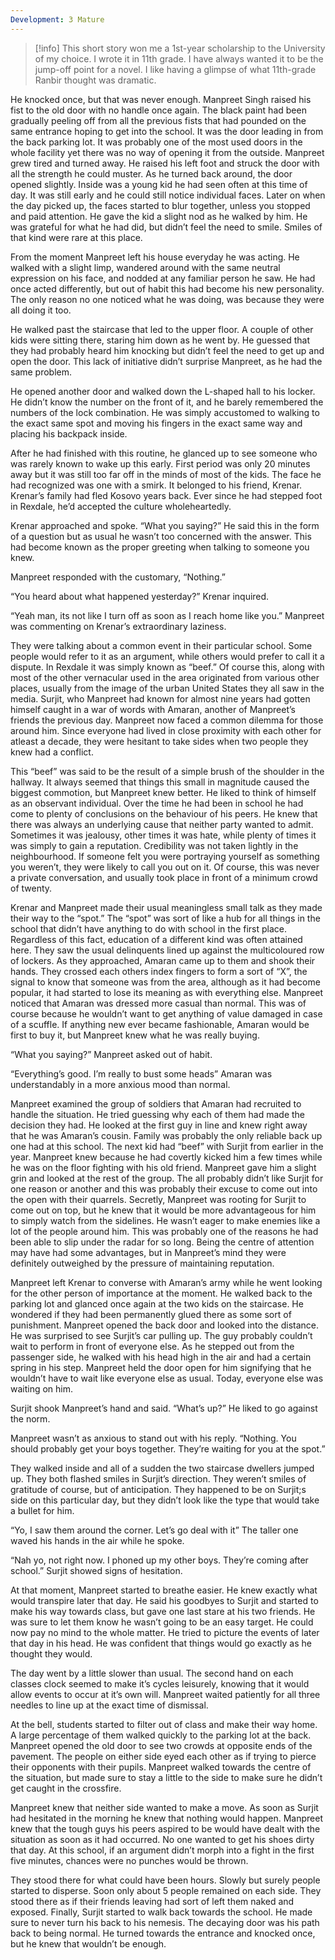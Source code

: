 ```yaml
---
Development: 3 Mature
---
```

> [!info] This short story won me a 1st-year scholarship to the University of my choice. I wrote it in 11th grade. I have always wanted it to be the jump-off point for a novel. I like having a glimpse of what 11th-grade Ranbir thought was dramatic.

He knocked once, but that was never enough. Manpreet Singh raised his fist to the old door with no handle once again. The black paint had been gradually peeling off from all the previous fists that had pounded on the same entrance hoping to get into the school. It was the door leading in from the back parking lot. It was probably one of the most used doors in the whole facility yet there was no way of opening it from the outside. Manpreet grew tired and turned away. He raised his left foot and struck the door with all the strength he could muster. As he turned back around, the door opened slightly. Inside was a young kid he had seen often at this time of day. It was still early and he could still notice individual faces. Later on when the day picked up, the faces started to blur together, unless you stopped and paid attention. He gave the kid a slight nod as he walked by him. He was grateful for what he had did, but didn’t feel the need to smile. Smiles of that kind were rare at this place. 

From the moment Manpreet left his house everyday he was acting. He walked with a slight limp, wandered around with the same neutral expression on his face, and nodded at any familiar person he saw. He had once acted differently, but out of habit this had become his new personality. The only reason no one noticed what he was doing, was because they were all doing it too. 

He walked past the staircase that led to the upper floor. A couple of other kids were sitting there, staring him down as he went by. He guessed that they had probably heard him knocking but didn’t feel the need to get up and open the door. This lack of initiative didn’t surprise Manpreet, as he had the same problem. 

He opened another door and walked down the L-shaped hall to his locker. He didn’t know the number on the front of it, and he barely remembered the numbers of the lock combination. He was simply accustomed to walking to the exact same spot and moving his fingers in the exact same way and placing his backpack inside. 

After he had finished with this routine, he glanced up to see someone who was rarely known to wake up this early. First period was only 20 minutes away but it was still too far off in the minds of most of the kids. The face he had recognized was one with a smirk. It belonged to his friend, Krenar. Krenar’s family had fled Kosovo years back. Ever since he had stepped foot in Rexdale, he’d accepted the culture wholeheartedly.

Krenar approached and spoke. “What you saying?” He said this in the form of a question but as usual he wasn’t too concerned with the answer. This had become known as the proper greeting when talking to someone you knew.

Manpreet responded with the customary, “Nothing.”

“You heard about what happened yesterday?” Krenar inquired.

“Yeah man, its not like I turn off as soon as I reach home like you.” Manpreet was commenting on Krenar’s extraordinary laziness.

They were talking about a common event in their particular school. Some people would refer to it as an argument, while others would prefer to call it a dispute. In Rexdale it was simply known as “beef.” Of course this, along with most of the other vernacular used in the area originated from various other places, usually from the image of the urban United States they all saw in the media. Surjit, who Manpreet had known for almost nine years had gotten himself caught in a war of words with Amaran, another of Manpreet’s friends the previous day. Manpreet now faced a common dilemma for those around him. Since everyone had lived in close proximity with each other for atleast a decade, they were hesitant to take sides when two people they knew had a conflict. 

This “beef” was said to be the result of a simple brush of the shoulder in the hallway. It always seemed that things this small in magnitude caused the biggest commotion, but Manpreet knew better. He liked to think of himself as an observant individual. Over the time he had been in school he had come to plenty of conclusions on the behaviour of his peers. He knew that there was always an underlying cause that neither party wanted to admit. Sometimes it was jealousy, other times it was hate, while plenty of times it was simply to gain a reputation. Credibility was not taken lightly in the neighbourhood. If someone felt you were portraying yourself as something you weren’t, they were likely to call you out on it. Of course, this was never a private conversation, and usually took place in front of a minimum crowd of twenty.

Krenar and Manpreet made their usual meaningless small talk as they made their way to the “spot.” The “spot” was sort of like a hub for all things in the school that didn’t have anything to do with school in the first place. Regardless of this fact, education of a different kind was often attained here. They saw the usual delinquents lined up against the multicoloured row of lockers. As they approached, Amaran came up to them and shook their hands. They crossed each others index fingers to form a sort of “X”, the signal to know that someone was from the area, although as it had become popular, it had started to lose its meaning as with everything else. Manpreet noticed that Amaran was dressed more casual than normal. This was of course because he wouldn’t want to get anything of value damaged in case of a scuffle. If anything new ever became fashionable, Amaran would be first to buy it, but Manpreet knew what he was really buying.

“What you saying?” Manpreet asked out of habit.

“Everything’s good. I’m really to bust some heads” Amaran was understandably in a more anxious mood than normal. 

Manpreet examined the group of soldiers that Amaran had recruited to handle the situation. He tried guessing why each of them had made the decision they had. He looked at the first guy in line and knew right away that he was Amaran’s cousin. Family was probably the only reliable back up one had at this school. The next kid had “beef” with Surjit from earlier in the year. Manpreet knew because he had covertly kicked him a few times while he was on the floor fighting with his old friend. Manpreet gave him a slight grin and looked at the rest of the group. The all probably didn’t like Surjit for one reason or another and this was probably their excuse to come out into the open with their quarrels. Secretly, Manpreet was rooting for Surjit to come out on top, but he knew that it would be more advantageous for him to simply watch from the sidelines. He wasn’t eager to make enemies like a lot of the people around him. This was probably one of the reasons he had been able to slip under the radar for so long. Being the centre of attention may have had some advantages, but in Manpreet’s mind they were definitely outweighed by the pressure of maintaining reputation. 

Manpreet left Krenar to converse with Amaran’s army while he went looking for the other person of importance at the moment. He walked back to the parking lot and glanced once again at the two kids on the staircase. He wondered if they had been permanently glued there as some sort of punishment. Manpreet opened the back door and looked into the distance. He was surprised to see Surjit’s car pulling up. The guy probably couldn’t wait to perform in front of everyone else. As he stepped out from the passenger side, he walked with his head high in the air and had a certain spring in his step. Manpreet held the door open for him signifying that he wouldn’t have to wait like everyone else as usual. Today, everyone else was waiting on him.

Surjit shook Manpreet’s hand and said. “What’s up?” He liked to go against the norm.

Manpreet wasn’t as anxious to stand out with his reply. “Nothing. You should probably get your boys together. They’re waiting for you at the spot.”

They walked inside and all of a sudden the two staircase dwellers jumped up. They both flashed smiles in Surjit’s direction. They weren’t smiles of gratitude of course, but of anticipation. They happened to be on Surjit;s side on this particular day, but they didn’t look like the type that would take a bullet for him.

“Yo, I saw them around the corner. Let’s go deal with it” The taller one waved his hands in the air while he spoke.

“Nah yo, not right now. I phoned up my other boys. They’re coming after school.” Surjit showed signs of hesitation.

At that moment, Manpreet started to breathe easier. He knew exactly what would transpire later that day. He said his goodbyes to Surjit and started to make his way towards class, but gave one last stare at his two friends. He was sure to let them know he wasn’t going to be an easy target. He could now pay no mind to the whole matter. He tried to picture the events of later that day in his head. He was confident that things would go exactly as he thought they would.

The day went by a little slower than usual. The second hand on each classes clock seemed to make it’s cycles leisurely, knowing that it would allow events to occur at it’s own will. Manpreet waited patiently for all three needles to line up at the exact time of dismissal.

At the bell, students started to filter out of class and make their way home. A large percentage of them walked quickly to the parking lot at the back. Manpreet opened the old door to see two crowds at opposite ends of the pavement. The people on either side eyed each other as if trying to pierce their opponents with their pupils. Manpreet walked towards the centre of the situation, but made sure to stay a little to the side to make sure he didn’t get caught in the crossfire.

Manpreet knew that neither side wanted to make a move. As soon as Surjit had hesitated in the morning he knew that nothing would happen. Manpreet knew that the tough guys his peers aspired to be would have dealt with the situation as soon as it had occurred. No one wanted to get his shoes dirty that day. At this school, if an argument didn’t morph into a fight in the first five minutes, chances were no punches would be thrown. 

They stood there for what could have been hours. Slowly but surely people started to disperse. Soon only about 5 people remained on each side. They stood there as if their friends leaving had sort of left them naked and exposed. Finally, Surjit started to walk back towards the school. He made sure to never turn his back to his nemesis. The decaying door was his path back to being normal. He turned towards the entrance and knocked once, but he knew that wouldn’t be enough.